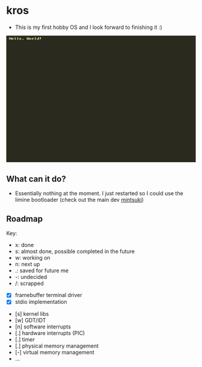 # kros

* This is my first hobby OS and I look forward to finishing it :)

![Hello, World!](./rsrc/hello-world.png)

## What can it do?

* Essentially nothing at the moment. I just restarted so I could use the limine bootloader (check out the main dev [mintsuki](https://github.com/mintsuki))


## Roadmap

Key:
*	 x:	done
*	 s:	almost done, possible completed in the future
*	 w:	working on
*	 n:	next up
*	 .:	saved for future me
*	 -:	undecided
*	 /:	scrapped

-	[x]	framebuffer terminal driver		
-	[x]	stdio implementation			
-	[s]	kernel libs						
-	[w]	GDT/IDT							
-	[n]	software interrupts				
-	[.]	hardware interrupts (PIC)		
-	[.]	timer							
-	[.]	physical memory management		
-	[-]	virtual memory management		
-	...